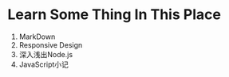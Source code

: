 # Learn Some Thing In This Place

> 
1. MarkDown
2. Responsive Design
3. 深入浅出Node.js  
4. JavaScript小记
